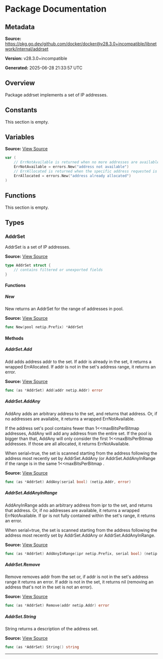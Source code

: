 # Package Documentation

## Metadata

**Source:** https://pkg.go.dev/github.com/docker/docker@v28.3.0+incompatible/libnetwork/internal/addrset

**Version:** v28.3.0+incompatible

**Generated:** 2025-06-28 21:33:57 UTC

## Overview

Package addrset implements a set of IP addresses.


## Constants

This section is empty.

## Variables

**Source:** [View Source](https://github.com/docker/docker/blob/v28.3.0/libnetwork/internal/addrset/addrset.go#L16)

```go
var (
	// ErrNotAvailable is returned when no more addresses are available to set
	ErrNotAvailable = errors.New("address not available")
	// ErrAllocated is returned when the specific address requested is already allocated
	ErrAllocated = errors.New("address already allocated")
)
```

## Functions

This section is empty.

## Types

### AddrSet

AddrSet is a set of IP addresses.

**Source:** [View Source](https://github.com/docker/docker/blob/v28.3.0/libnetwork/internal/addrset/addrset.go#L39)  

```go
type AddrSet struct {
	// contains filtered or unexported fields
}
```

#### Functions

##### New

New returns an AddrSet for the range of addresses in pool.

**Source:** [View Source](https://github.com/docker/docker/blob/v28.3.0/libnetwork/internal/addrset/addrset.go#L45)  

```go
func New(pool netip.Prefix) *AddrSet
```

#### Methods

##### AddrSet.Add

Add adds address addr to the set. If addr is already in the set, it returns a
wrapped ErrAllocated. If addr is not in the set's address range, it returns
an error.

**Source:** [View Source](https://github.com/docker/docker/blob/v28.3.0/libnetwork/internal/addrset/addrset.go#L55)  

```go
func (as *AddrSet) Add(addr netip.Addr) error
```

##### AddrSet.AddAny

AddAny adds an arbitrary address to the set, and returns that address. Or, if
no addresses are available, it returns a wrapped ErrNotAvailable.

If the address set's pool contains fewer than 1<<maxBitsPerBitmap addresses,
AddAny will add any address from the entire set. If the pool is bigger than
that, AddAny will only consider the first 1<<maxBitsPerBitmap addresses. If
those are all allocated, it returns ErrNotAvailable.

When serial=true, the set is scanned starting from the address following
the address most recently set by AddrSet.AddAny (or AddrSet.AddAnyInRange
if the range is in the same 1<<maxBitsPerBitmap .

**Source:** [View Source](https://github.com/docker/docker/blob/v28.3.0/libnetwork/internal/addrset/addrset.go#L81)  

```go
func (as *AddrSet) AddAny(serial bool) (netip.Addr, error)
```

##### AddrSet.AddAnyInRange

AddAnyInRange adds an arbitrary address from ipr to the set, and returns that
address. Or, if no addresses are available, it returns a wrapped ErrNotAvailable.
If ipr is not fully contained within the set's range, it returns an error.

When serial=true, the set is scanned starting from the address following
the address most recently set by AddrSet.AddAny or AddrSet.AddAnyInRange.

**Source:** [View Source](https://github.com/docker/docker/blob/v28.3.0/libnetwork/internal/addrset/addrset.go#L102)  

```go
func (as *AddrSet) AddAnyInRange(ipr netip.Prefix, serial bool) (netip.Addr, error)
```

##### AddrSet.Remove

Remove removes addr from the set or, if addr is not in the set's address range it
returns an error. If addr is not in the set, it returns nil (removing an address
that's not in the set is not an error).

**Source:** [View Source](https://github.com/docker/docker/blob/v28.3.0/libnetwork/internal/addrset/addrset.go#L127)  

```go
func (as *AddrSet) Remove(addr netip.Addr) error
```

##### AddrSet.String

String returns a description of the address set.

**Source:** [View Source](https://github.com/docker/docker/blob/v28.3.0/libnetwork/internal/addrset/addrset.go#L146)  

```go
func (as *AddrSet) String() string
```

---

